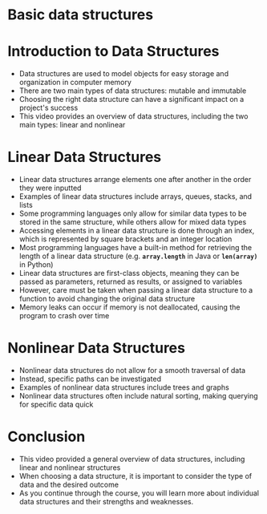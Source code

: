 # Basic data structures

# **Introduction to Data Structures**

- Data structures are used to model objects for easy storage and organization in computer memory
- There are two main types of data structures: mutable and immutable
- Choosing the right data structure can have a significant impact on a project's success
- This video provides an overview of data structures, including the two main types: linear and nonlinear

# **Linear Data Structures**

- Linear data structures arrange elements one after another in the order they were inputted
- Examples of linear data structures include arrays, queues, stacks, and lists
- Some programming languages only allow for similar data types to be stored in the same structure, while others allow for mixed data types
- Accessing elements in a linear data structure is done through an index, which is represented by square brackets and an integer location
- Most programming languages have a built-in method for retrieving the length of a linear data structure (e.g. **`array.length`** in Java or **`len(array)`** in Python)
- Linear data structures are first-class objects, meaning they can be passed as parameters, returned as results, or assigned to variables
- However, care must be taken when passing a linear data structure to a function to avoid changing the original data structure
- Memory leaks can occur if memory is not deallocated, causing the program to crash over time

# **Nonlinear Data Structures**

- Nonlinear data structures do not allow for a smooth traversal of data
- Instead, specific paths can be investigated
- Examples of nonlinear data structures include trees and graphs
- Nonlinear data structures often include natural sorting, making querying for specific data quick

# Conclusion

- This video provided a general overview of data structures, including linear and nonlinear structures
- When choosing a data structure, it is important to consider the type of data and the desired outcome
- As you continue through the course, you will learn more about individual data structures and their strengths and weaknesses.